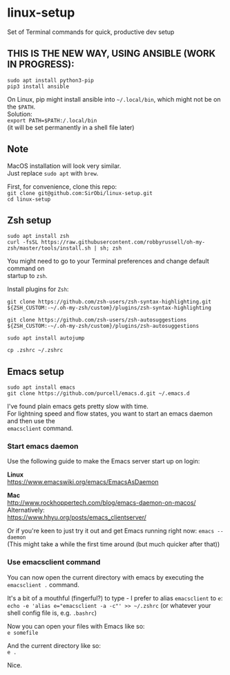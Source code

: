# linux-setup
Set of Terminal commands for quick, productive dev setup


## THIS IS THE NEW WAY, USING ANSIBLE (WORK IN PROGRESS):  
```shell
sudo apt install python3-pip  
pip3 install ansible
```

On Linux, pip might install ansible into `~/.local/bin`, which might not be on the `$PATH`.  
Solution:  
`export PATH=$PATH:/.local/bin`  
(it will be set permanently in a shell file later)  


## Note
MacOS installation will look very similar.  
Just replace `sudo apt` with `brew`.  

First, for convenience, clone this repo:  
`git clone git@github.com:SirObi/linux-setup.git`  
`cd linux-setup`  

## Zsh setup
`sudo apt install zsh`  
`curl -fsSL https://raw.githubusercontent.com/robbyrussell/oh-my-zsh/master/tools/install.sh | sh; zsh`  

You might need to go to your Terminal preferences and change default command on  
startup to `zsh`.

Install plugins for `Zsh`:  

`git clone https://github.com/zsh-users/zsh-syntax-highlighting.git ${ZSH_CUSTOM:-~/.oh-my-zsh/custom}/plugins/zsh-syntax-highlighting`  

`git clone https://github.com/zsh-users/zsh-autosuggestions ${ZSH_CUSTOM:-~/.oh-my-zsh/custom}/plugins/zsh-autosuggestions`  

`sudo apt install autojump`  

`cp .zshrc ~/.zshrc`  

## Emacs setup
`sudo apt install emacs`  
`git clone https://github.com/purcell/emacs.d.git ~/.emacs.d`  

I've found plain emacs gets pretty slow with time.  
For lightning speed and flow states, you want to start an emacs daemon and then use the  
`emacsclient` command.  

### Start emacs daemon
Use the following guide to make the Emacs server start up on login: 

**Linux**  
https://www.emacswiki.org/emacs/EmacsAsDaemon  

**Mac**  
http://www.rockhoppertech.com/blog/emacs-daemon-on-macos/  
Alternatively:  
https://www.hhyu.org/posts/emacs_clientserver/

Or if you're keen to just try it out and get Emacs running right now: 
`emacs --daemon`  
(This might take a while the first time around (but much quicker after that))


### Use emacsclient command  
You can now open the current directory with emacs by executing the `emacsclient .` command.

It's a bit of a mouthful (fingerful?) to type - I prefer to alias `emacsclient` to `e`:  
`echo -e 'alias e="emacsclient -a -c"' >> ~/.zshrc`  (or whatever your shell config file is, e.g. `.bashrc`)  

Now you can open your files with Emacs like so:  
`e somefile`  

And the current directory like so:  
`e .`  

Nice.  
